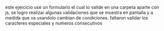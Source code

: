 este ejercicio use un formulario el cual lo valide en una carpeta aparte con js, se logro realizar algunas validaciones que se muestra en pantalla y a medida que va usandolo cambian de condiciones. faltaron validar los caracteres especiales y numeros consecutivos